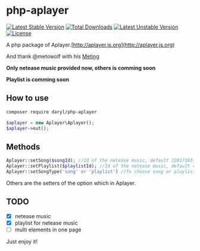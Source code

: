 # php-aplayer

[![Latest Stable Version](https://poser.pugx.org/daryl/php-aplayer/v/stable)](https://packagist.org/packages/daryl/php-aplayer)
[![Total Downloads](https://poser.pugx.org/daryl/php-aplayer/downloads)](https://packagist.org/packages/daryl/php-aplayer)
[![Latest Unstable Version](https://poser.pugx.org/daryl/php-aplayer/v/unstable)](https://packagist.org/packages/daryl/php-aplayer)
[![License](https://poser.pugx.org/daryl/php-aplayer/license)](https://packagist.org/packages/daryl/php-aplayer)

A php package of Aplayer.[http://aplayer.js.org](http://aplayer.js.org)

And thank @metowolf with his [Meting](https://github.com/metowolf/Meting)

**Only netease music provided now, others is comming soon**

**Playlist is comming soon**

## How to use

```bash
composer require daryl/php-aplayer
```

```php
$aplayer = new Aplayer\Aplayer();
$aplayer->out();
```

## Methods

```php
Aplayer::setSong($songId); //Id of the netease music, default 22817183, one of my favirote music.
Aplayer::setPlaylist($playlistId); //Id of the netease music, default 476998713, one of my favirote playlist.
Aplayer::setSongType('song' or 'playlist') //To choose song or playlist.
```

Others are the setters of the option which in Aplayer.

## TODO
* [x] netease music
* [x] playlist for netease music
* [ ] multi elements in one page

Just enjoy it!



